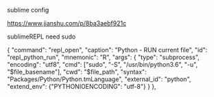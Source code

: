 sublime config

https://www.jianshu.com/p/8ba3aebf921c

sublimeREPL need sudo

{
	"command": "repl_open",
    "caption": "Python - RUN current file",
    "id": "repl_python_run",
    "mnemonic": "R",
    "args": 
    {
        "type": "subprocess",
        "encoding": "utf8",
        "cmd": ["sudo", "-S", "/usr/bin/python3.6", "-u", "$file_basename"],
        "cwd": "$file_path",
        "syntax": "Packages/Python/Python.tmLanguage",
        "external_id": "python",
        "extend_env": {"PYTHONIOENCODING": "utf-8"}
    }
},